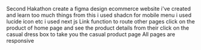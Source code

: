 Second Hakathon create a figma design ecommerce website
i've created and learn too much things from this i used shadcn for mobile menu i used lucide icon etc
i used next js Link function to route other pages 
click on the product of home page and see the product details from their 
click on the casual dress box to take you the casual product page
All pages are responsive 
